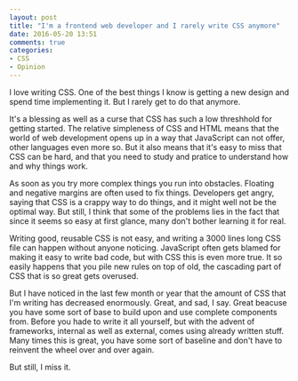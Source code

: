 ```yaml
---
layout: post
title: "I'm a frontend web developer and I rarely write CSS anymore"
date: 2016-05-20 13:51
comments: true
categories: 
- CSS
- Opinion
---
```


I love writing CSS. One of the best things I know is getting a new design and spend time implementing it. But I rarely get to do that anymore.

It's a blessing as well as a curse that CSS has such a low threshhold for getting started. The relative simpleness of CSS and HTML means that the world of web development opens up in a way that JavaScript can not offer, other languages even more so. But it also means that it's easy to miss that CSS can be hard, and that you need to study and pratice to understand how and why things work.

As soon as you try more complex things you run into obstacles. Floating and negative margins are often used to fix things. Developers get angry, saying that CSS is a crappy way to do things, and it might well not be the optimal way. But still, I think that some of the problems lies in the fact that since it seems so easy at first glance, many don't bother learning it for real.

Writing good, reusable CSS is not easy, and writing a 3000 lines long CSS file can happen without anyone noticing. JavaScript often gets blamed for making it easy to write bad code, but with CSS this is even more true. It so easily happens that you pile new rules on top of old, the cascading part of CSS that is so great gets overused.

But I have noticed in the last few month or year that the amount of CSS that I'm writing has decreased enormously. Great, and sad, I say. Great beacuse you have some sort of base to build upon and use complete components from. Before you hade to write it all yourself, but with the advent of frameworks, internal as well as external, comes using already written stuff. Many times this is great, you have some sort of baseline and don't have to reinvent the wheel over and over again.

But still, I miss it.